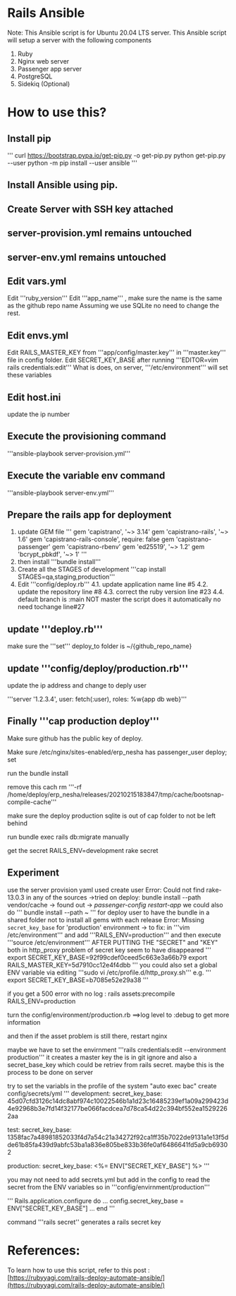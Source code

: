 # Rails Ansible

Note: This Ansible script is for Ubuntu 20.04 LTS server.
This Ansible script will setup a server with the following components

1. Ruby
2. Nginx web server
3. Passenger app server
4. PostgreSQL
5. Sidekiq (Optional)


# How to use this?

## Install pip
'''
curl https://bootstrap.pypa.io/get-pip.py -o get-pip.py
python get-pip.py --user
python -m pip install --user ansible
'''
## Install Ansible using pip.
## Create Server with SSH key attached
## server-provision.yml remains untouched
## server-env.yml  remains untouched
## Edit vars.yml
Edit '''ruby_version'''
Edit '''app_name''' , make sure the name is the same as the github repo name
Assuming we use SQLite no need to change the rest.
## Edit envs.yml
Edit RAILS_MASTER_KEY from '''app/config/master.key'''
in '''master.key''' file in config folder.
Edit SECRET_KEY_BASE after running '''EDITOR=vim rails credentials:edit'''
What is does, on server, '''/etc/environment''' will set these variables
## Edit host.ini
update the ip number
## Execute the provisioning command
'''ansible-playbook server-provision.yml'''
## Execute the variable env command
'''ansible-playbook server-env.yml'''
## Prepare the rails app for deployment
1. update GEM file
'''
gem 'capistrano', '~> 3.14'
gem 'capistrano-rails', '~> 1.6'
gem 'capistrano-rails-console', require: false
gem 'capistrano-passenger'
gem 'capistrano-rbenv'
gem 'ed25519', '~> 1.2'
gem 'bcrypt_pbkdf', '~> 1'
'''
2. then install
'''bundle install'''
3. Create all the STAGES of development
'''cap install STAGES=qa,staging,production'''
4. Edit '''config/deploy.rb'''
4.1. update application name line #5
4.2. update the repository line #8
4.3. correct the ruby version line #23
4.4. default branch is :main NOT master the script does it automatically no need tochange line#27
## update '''deploy.rb'''
make sure the '''set''' deploy_to folder is ~/{github_repo_name}
## update '''config/deploy/production.rb'''
update the ip address and change to deply user

'''server '1.2.3.4', user: fetch(:user), roles: %w{app db web}'''

## Finally '''cap production deploy'''


Make sure github has the public key of deploy.

Make sure /etc/nginx/sites-enabled/erp_nesha has passenger_user deploy; set

run the bundle install

remove this cach rm '''-rf /home/deploy/erp_nesha/releases/20210215183847/tmp/cache/bootsnap-compile-cache'''

make sure the deploy production sqlite is out of cap folder to not be left behind

run bundle exec rails db:migrate manually 



get the secret
RAILS_ENV=development rake secret 

## Experiment
use the server provision yaml
used create user
Error: Could not find rake-13.0.3 in any of the sources ->tried on deploy: bundle install --path vendor/cache -> found out -> *passenger-config restart-app* we could also do ''' bundle install --path ~ ''' for deploy user to have the bundle in a shared folder not to install all gems with each release
Error: Missing `secret_key_base` for 'production' environment -> to fix: in '''vim /etc/environment''' and add '''RAILS_ENV=production''' and then execute '''source /etc/environment'''
AFTER PUTTING THE "SECRET" and "KEY" both in http_proxy problem of secret key seem to have disappeared
'''
export SECRET_KEY_BASE=92f99cdef0ceed5c663e3a66b79
export RAILS_MASTER_KEY=5d7910cc12e4f4dbb
'''
you could also set a global ENV variable via editing
'''sudo vi /etc/profile.d/http_proxy.sh'''
e.g.
'''
export SECRET_KEY_BASE=b7085e52e29a38
'''

if you get a 500 error with no log :
rails assets:precompile RAILS_ENV=production

turn the config/environment/production.rb ==>log level to :debug to get more information

and then if the asset problem is still there, restart nginx

maybe we have to set the envirnment '''rails credentials:edit --environment production'''
it creates a master key the is in git ignore and also a secret_base_key which could be retriev from rails secret. maybe this is the process to be done on server

try to set the variabls in the profile of the system "auto exec bac"
create config/secrets/yml
'''
development:
  secret_key_base: 45d07cfd3126c14dc8abf974c10022546b1a1d23c16485239ef1a09a299423d4e92968b3e7fd14f32177be066facdcea7d78ca54d22c394bf552ea15292262aa

test:
  secret_key_base: 1358fac7a48981852033f4d7a54c21a34272f92ca1ff35b7022de9131a1e13f5dde61b85fa439d9abfc53ba1a836e805be833b36fe0af6486641fd5a9cb69302

production:
  secret_key_base: <%= ENV["SECRET_KEY_BASE"] %>
'''

you may not need to add secrets.yml but add in the config to read the secret from the ENV variables
so in '''config/envirnment/production'''

'''
Rails.application.configure do
    ...
    config.secret_key_base = ENV["SECRET_KEY_BASE"]
    ...
end
'''



command '''rails secret'' generates a rails secret key











# References:
To learn how to use this script, refer to this post : [https://rubyyagi.com/rails-deploy-automate-ansible/](https://rubyyagi.com/rails-deploy-automate-ansible/)
